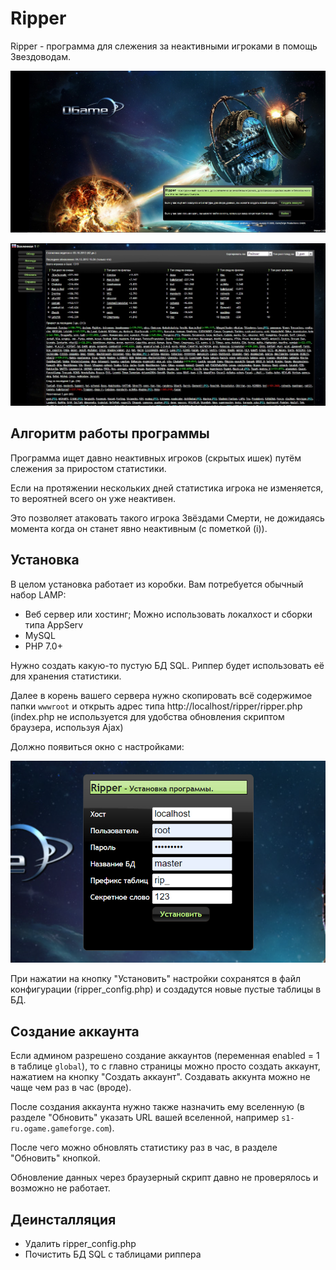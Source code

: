 # Ripper

Ripper - программа для слежения за неактивными игроками в помощь Звездоводам.

![ripper0](/imgstore/ripper0.jpg)

![ripper1](/imgstore/ripper1.jpg)

## Алгоритм работы программы

Программа ищет давно неактивных игроков (скрытых ишек) путём слежения за приростом статистики.

Если на протяжении нескольких дней статистика игрока не изменяется, то вероятней всего он уже неактивен.

Это позволяет атаковать такого игрока Звёздами Смерти, не дожидаясь момента когда он станет явно неактивным (с пометкой <span color="darkgray">(i)</span>).

## Установка

В целом установка работает из коробки. Вам потребуется обычный набор LAMP:
- Веб сервер или хостинг; Можно использовать локалхост и сборки типа AppServ
- MySQL
- PHP 7.0+

Нужно создать какую-то пустую БД SQL. Риппер будет использовать её для хранения статистики.

Далее в корень вашего сервера нужно скопировать всё содержимое папки `wwwroot` и открыть адрес типа http://localhost/ripper/ripper.php  (index.php не используется для удобства обновления скриптом браузера, используя Ajax)

Должно появиться окно с настройками:

![install](/imgstore/install.png)

При нажатии на кнопку "Установить" настройки сохранятся в файл конфигурации (ripper_config.php) и создадутся новые пустые таблицы в БД.

## Создание аккаунта

Если админом разрешено создание аккаунтов (переменная enabled = 1 в таблице `global`), то с главно страницы можно просто создать аккаунт, нажатием на кнопку "Создать аккаунт". Создавать аккунта можно не чаще чем раз в час (вроде).

После создания аккаунта нужно также назначить ему вселенную (в разделе "Обновить" указать URL вашей вселенной, например `s1-ru.ogame.gameforge.com`).

После чего можно обновлять статистику раз в час, в разделе "Обновить" кнопкой.

Обновление данных через браузерный скрипт давно не проверялось и возможно не работает.

## Деинсталляция

- Удалить ripper_config.php
- Почистить БД SQL с таблицами риппера
